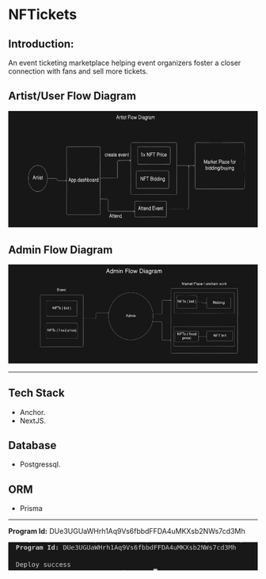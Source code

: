 # NFTickets

## Introduction:
An event ticketing marketplace helping event organizers foster a closer connection with fans and sell more tickets.

## Artist/User Flow Diagram
![alt text](user.png)

## Admin Flow Diagram
![alt text](admin.png)

----
## Tech Stack

-  Anchor.
-  NextJS.

## Database
- Postgressql.

## ORM
- Prisma

---

**Program Id:** DUe3UGUaWHrh1Aq9Vs6fbbdFFDA4uMKXsb2NWs7cd3Mh

![Deploy](deploy.png)